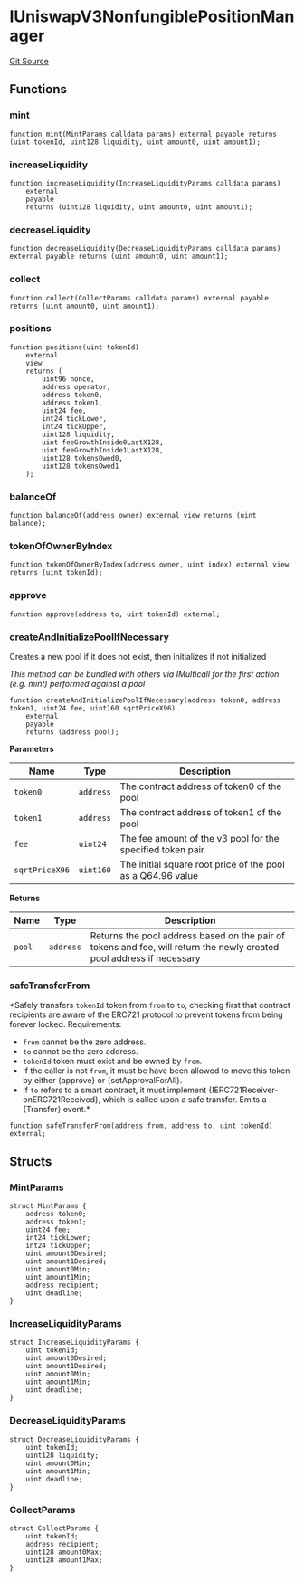 # IUniswapV3NonfungiblePositionManager
[Git Source](https://github.com/FloorDAO/floor-v2/blob/fce0c6edadd90eef36eb24d13cfb5b386eeb9d00/src/interfaces/uniswap/IUniswapV3NonfungiblePositionManager.sol)


## Functions
### mint


```solidity
function mint(MintParams calldata params) external payable returns (uint tokenId, uint128 liquidity, uint amount0, uint amount1);
```

### increaseLiquidity


```solidity
function increaseLiquidity(IncreaseLiquidityParams calldata params)
    external
    payable
    returns (uint128 liquidity, uint amount0, uint amount1);
```

### decreaseLiquidity


```solidity
function decreaseLiquidity(DecreaseLiquidityParams calldata params) external payable returns (uint amount0, uint amount1);
```

### collect


```solidity
function collect(CollectParams calldata params) external payable returns (uint amount0, uint amount1);
```

### positions


```solidity
function positions(uint tokenId)
    external
    view
    returns (
        uint96 nonce,
        address operator,
        address token0,
        address token1,
        uint24 fee,
        int24 tickLower,
        int24 tickUpper,
        uint128 liquidity,
        uint feeGrowthInside0LastX128,
        uint feeGrowthInside1LastX128,
        uint128 tokensOwed0,
        uint128 tokensOwed1
    );
```

### balanceOf


```solidity
function balanceOf(address owner) external view returns (uint balance);
```

### tokenOfOwnerByIndex


```solidity
function tokenOfOwnerByIndex(address owner, uint index) external view returns (uint tokenId);
```

### approve


```solidity
function approve(address to, uint tokenId) external;
```

### createAndInitializePoolIfNecessary

Creates a new pool if it does not exist, then initializes if not initialized

*This method can be bundled with others via IMulticall for the first action (e.g. mint) performed against a pool*


```solidity
function createAndInitializePoolIfNecessary(address token0, address token1, uint24 fee, uint160 sqrtPriceX96)
    external
    payable
    returns (address pool);
```
**Parameters**

|Name|Type|Description|
|----|----|-----------|
|`token0`|`address`|The contract address of token0 of the pool|
|`token1`|`address`|The contract address of token1 of the pool|
|`fee`|`uint24`|The fee amount of the v3 pool for the specified token pair|
|`sqrtPriceX96`|`uint160`|The initial square root price of the pool as a Q64.96 value|

**Returns**

|Name|Type|Description|
|----|----|-----------|
|`pool`|`address`|Returns the pool address based on the pair of tokens and fee, will return the newly created pool address if necessary|


### safeTransferFrom

*Safely transfers `tokenId` token from `from` to `to`, checking first that contract recipients
are aware of the ERC721 protocol to prevent tokens from being forever locked.
Requirements:
- `from` cannot be the zero address.
- `to` cannot be the zero address.
- `tokenId` token must exist and be owned by `from`.
- If the caller is not `from`, it must be have been allowed to move this token by either {approve} or {setApprovalForAll}.
- If `to` refers to a smart contract, it must implement {IERC721Receiver-onERC721Received}, which is called upon a safe transfer.
Emits a {Transfer} event.*


```solidity
function safeTransferFrom(address from, address to, uint tokenId) external;
```

## Structs
### MintParams

```solidity
struct MintParams {
    address token0;
    address token1;
    uint24 fee;
    int24 tickLower;
    int24 tickUpper;
    uint amount0Desired;
    uint amount1Desired;
    uint amount0Min;
    uint amount1Min;
    address recipient;
    uint deadline;
}
```

### IncreaseLiquidityParams

```solidity
struct IncreaseLiquidityParams {
    uint tokenId;
    uint amount0Desired;
    uint amount1Desired;
    uint amount0Min;
    uint amount1Min;
    uint deadline;
}
```

### DecreaseLiquidityParams

```solidity
struct DecreaseLiquidityParams {
    uint tokenId;
    uint128 liquidity;
    uint amount0Min;
    uint amount1Min;
    uint deadline;
}
```

### CollectParams

```solidity
struct CollectParams {
    uint tokenId;
    address recipient;
    uint128 amount0Max;
    uint128 amount1Max;
}
```

